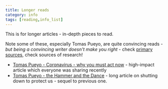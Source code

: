 ```yaml
---
title: Longer reads
category: info
tags: [reading,info_list]
---
```


This is for longer articles - in-depth pieces to read.

Note some of these, especially Tomas Pueyo, are quite convincing reads - _but being a convincing writer doesn't make you right_ - check [primary sources](), check sources of research!

* [Tomas Pueyo - Coronavirus - why you must act now](https://medium.com/@tomaspueyo/coronavirus-act-today-or-people-will-die-f4d3d9cd99ca) - high-impact article which everyone was sharing recently
* [Tomas Pueyo - the Hammer and the Dance](https://medium.com/@tomaspueyo/coronavirus-the-hammer-and-the-dance-be9337092b56) - long article on shutting down to protect us - sequel to previous one.

